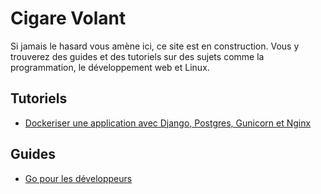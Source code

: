 # Cigare Volant

Si jamais le hasard vous amène ici, ce site est en construction. Vous y
trouverez des guides et des tutoriels sur des sujets comme la programmation,
le développement web et Linux.


## Tutoriels

- [Dockeriser une application avec Django, Postgres, Gunicorn et Nginx](guides/django_docker_gunicorn_nginx.md)
## Guides

- [Go pour les développeurs](guides/go.md)

